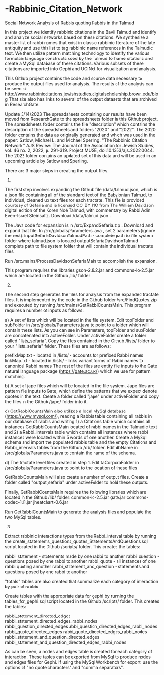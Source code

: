 # -Rabbinic_Citation_Network
Social Network Analysis of Rabbis quoting Rabbis in the Talmud

In this project we identify rabbinic citations in the Bavli Talmud and identify and analyze social networks based on these citations.  We synthesize a master list of rabbi names that exist in classic rabbinic literature of the late antiquity and use this list to tag rabbinic name references in the Talmudic text.  We then utilize  pattern matching technology to identify the various formulaic language constructs used by the Talmud to frame citations and create a MySql database of these citations.  Various subsets of these citations are imported into Gephi and UCINet for visualization and analysis.

This Github project contains the code and source data necessary to produce the output files used for analysis.  The results of the analysis can be seen at http://www.rabbiniccitations.jewishstudies.digitalscholarship.brown.edu/blog  That site also has links to several of the output datasets that are archived in ResearchGate.

Update 3/14/2023
The spreadsheets containing our results have been moved from ResearchGate to the spreadsheets folder in this Github project.  The spreadsheets folder contains the file "description" which contains the description of the spreadsheets and folders "2020" and "2022".  The 2020 folder contains the data as originally generated and which was used in the paper:
Satlow, Michael L. and Michael Sperling. "The Rabbinic Citation Network." AJS Review: The Journal of the Association for Jewish Studies, vol. 46 no. 2, 2022, p. 291-319. Project MUSE, doi:10.1353/ajs.2022.0044.
The 2022 folder contains an updated set of this data and will be used in an upcoming article by Satlow and Sperling.

There are 3 major steps in creating the output files.

1.

The first step involves expanding the Github file /data/talmud.json, which is a json file containing all of the standard text of the Babylonian Talmud, to individual, cleaned up text files for each tractate.  This file is provided courtesy of Sefaria and is licensed CC-BY-NC from The William Davidson digital edition of the Koren Noé Talmud, with commentary by Rabbi Adin Even-Israel Steinsaltz.  Download /data/talmud.json .

The Java code for expansion is in /src/ExpandSefaria.zip .  Download and expand that file.  In /src/globals/Parameters.java , set 2 parameters (ignore the rest):
inputSefariaDavidsonTalmudPath - complete path to file system folder where talmud.json is located
outputSefariaDavidsonTalmud - complete path to file system folder that will contain the individual tractate files

Run /src/mains/ProcessDavidsonSefariaMain to accomplish the expansion.

This program requires the libraries gson-2.8.2.jar and commons-io-2.5.jar which are located in the Github /lib/ folder

2.

The second step generates the files for analysis from the expanded tractate files.  It is implemented by the code in the Github folder /src/FindQuotes.zip and executed by running /src/mains/GetRabbiCountsMain. This program requires a number of inputs as follows:

a) A set of lists which will be located in the file system.  Edit topFolder and subFolder in /src/globals/Parameters.java to point to a folder which will contain these lists. As you can see in Parameters, topFolder and subFolder are concatenated into activeFolder.  Under activeFolder create a folder called "lists_sefaria". Copy the files contained in the Github /lists/ folder to your "lists_sefaria" folder.  These files are as follows:

prefixMap.txt - located in /lists/ - accounts for prefixed Rabbi names
linkMap.txt - located in /lists/ - links variant forms of Rabbi names to canonical Rabbi names
The rest of the files are entity file inputs to the Gate natural language package (https://gate.ac.uk/) which we use for pattern matching. 

b) A set of jape files which will be located in the file system. Jape files are pattern file inputs to Gate, which define the patterns that we expect denote quotes in the text.  Create a folder called "jape" under activeFolder and copy the files in the Github /jape/ folder into it.

c) GetRabbiCountsMain also utilizes a local MySql database (https://www.mysql.com/), reading a Rabbis table containing all rabbis in our database of rabbis and writing 1) a Citations table which contains all instances GetRabbiCountsMain located of rabbi names in the Talmudic text and 2) a Rabbi_intervals table which contains all instances where rabbi instances were located within 5 words of one another.  Create a MySql schema and import the populated rabbis table and the empty Citations and Rabbi_intervals tables from the Github /db/ folder.  Edit dbName in /src/globals/Parameters.java to contain the name of the schema.

d) The tractate level files created in step 1.  Edit taCorporaFolder in /src/globals/Parameters.java to point to the location of these files

GetRabbiCountsMain will also create a number of output files.  Create a folder called "output_sefaria" under activeFolder to hold these outputs. 

Finally, GetRabbiCountsMain requires the following libraries which are located in the Github /lib/ folder:
common-io-2.5.jar
gate.jar
commons-codec-1.11.jar
jheatchart-0.6.jar

Run GetRabbiCountsMain to generate the analysis files and populate the two MySql tables.

3.

Extract rabbinic interactions types from the Rabbi_interval table by running the create_statements_questions_quotes_StatementsAndQuestions.sql script located in the Github /scripts/ folder.  This creates the tables:

rabbi_statement - statements made by one rabbi to another
rabbi_question - questions posed by one rabbi to another
rabbi_quote - all instances of one rabbi quoting annother
rabbi_statement_and_question - statements and questions posed by one rabbi to another

"totals" tables are also created that summarize each category of interaction by pair of rabbis

Create tables with the appropriate data for gephi by running the tables_for_gephi.sql script located in the Github /scripts/ folder.  This creates the tables:

rabbi_statement_directed_edges
rabbi_statement_directed_edges_rabbi_nodes
rabbi_question_directed_edges
abbi_question_directed_edges_rabbi_nodes
rabbi_quote_directed_edges
rabbi_quote_directed_edges_rabbi_nodes
rabbi_statement_and_question_directed_edges
rabbi_statement_and_question_directed_edges_rabbi_nodes

As can be seen, a nodes and edges table is created for each category of interaction. These tables can be exported from MySql to produce nodes and edges files for Gephi.  If using the MySql Workbench for export, use the options of "no quote characters" and "comma separators".











